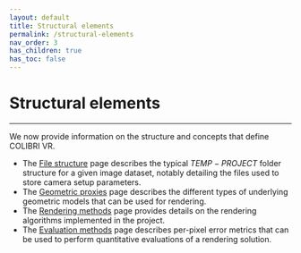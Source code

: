 ```yaml
---
layout: default
title: Structural elements
permalink: /structural-elements
nav_order: 3
has_children: true
has_toc: false
---
```


# Structural elements

* * *

We now provide information on the structure and concepts that define COLIBRI VR.

- The [File structure](https://caor-mines-paristech.github.io/colibri-vr/structural-elements/file-structure) page describes the typical $TEMP-PROJECT$ folder structure for a given image dataset, notably detailing the files used to store camera setup parameters.
- The [Geometric proxies](https://caor-mines-paristech.github.io/colibri-vr/structural-elements/geometric-proxies) page describes the different types of underlying geometric models that can be used for rendering.
- The [Rendering methods](https://caor-mines-paristech.github.io/colibri-vr/structural-elements/rendering-methods) page provides details on the rendering algorithms implemented in the project.
- The [Evaluation methods](https://caor-mines-paristech.github.io/colibri-vr/structural-elements/evaluation-methods) page describes per-pixel error metrics that can be used to perform quantitative evaluations of a rendering solution.
